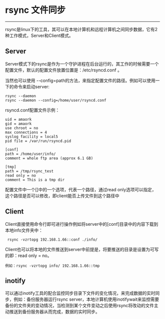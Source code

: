 # rsync 文件同步
---

rsync是linux下的工具，其可以在本地计算机和远程计算机之间同步数据，它有2种工作模式，Server和Client模式。

## Server

Server模式下的rsync是作为一个守护进程在后台运行的，其工作的时候需要一个配置文件，默认的配置文件放置位置是：/etc/rsyncd.conf 。

当然也可以使用 --config=path的方法，来指定配置文件的路径。例如可以使用一下的命令来启动server:

	rsync --daemon 
	rsync --daemon --config=/home/user/rsyncd.conf

rsyncd.conf配置文件示例：

	uid = amaork
	gid = amaork
	use chroot = no
	max connections = 4
	syslog facility = local5
	pid file = /var/run/rsyncd.pid

	[conf]
	path = /home/user/info/
	comment = whole ftp area (approx 6.1 GB)

	[tmp]
	path = /tmp/rsync_test
	read only = no
	comment = This is a tmp dir

 
配置文件中一个[]中的一个选项，代表一个路径，通过read only选项可以指定，这个路径是否可以修改，即client能否上传文件到这个路径中

## Client


Client直接使用命令行即可进行操作例如将server中的[conf]目录中的内容下载到本地info文件夹中：

	 rsync -vzrtopg 192.168.1.66::conf ./info/

Client也可以将本地的文件推送到server中前提是，将要推送的目录是设置为可写的即：read only = no。

	例如：rsync -vzrtopg info/ 192.168.1.66::tmp

 

## inotify

可以通过inotify工具的配合监控同步目录下文件的变化情况，来完成数据的实时同步，例如：备份服务器运行rsync server，本地计算机使用inotifywait来监控需要备份的文件夹的变动情况，当检测到某个文件变动之后使用rsync将改动的文件主动推送到备份服务器从而完成，数据的实时同步。

 

 

 

 







